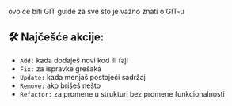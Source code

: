 ovo će biti GIT guide za sve što je važno znati o GIT-u

## 🛠️ Najčešće akcije:
- `Add:` kada dodaješ novi kod ili fajl
- `Fix:` za ispravke grešaka
- `Update:` kada menjaš postojeći sadržaj
- `Remove:` ako brišeš nešto
- `Refactor:` za promene u strukturi bez promene funkcionalnosti
